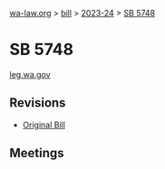 [wa-law.org](/) > [bill](/bill/) > [2023-24](/bill/2023-24/) > [SB 5748](/bill/2023-24/sb/5748/)

# SB 5748
[leg.wa.gov](https://app.leg.wa.gov/billsummary?BillNumber=5748&Year=2023&Initiative=false)

## Revisions
* [Original Bill](1/)

## Meetings